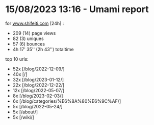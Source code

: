 # 15/08/2023 13:16 - Umami report
for www.shifeiti.com [24h] :

 - 209 (14) page views
 - 82 (3) uniques
 - 57 (6) bounces
 - 4h 17' 35'' (2h 43'') totaltime


top 10 urls:
 - 52x [/blog/2022-12-09/]
 - 40x [/]
 - 32x [/blog/2023-01-12/]
 - 22x [/blog/2022-12-22/]
 - 12x [/blog/2022-05-07/]
 - 8x [/blog/2023-02-03/]
 - 6x [/blog/categories/%E6%8A%80%E6%9C%AF/]
 - 5x [/blog/2022-05-24/]
 - 5x [/about/]
 - 5x [/wiki/]


